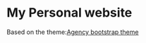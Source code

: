 My Personal website
====================

Based on the theme:[Agency bootstrap theme ](http://startbootstrap.com/templates/agency/)

